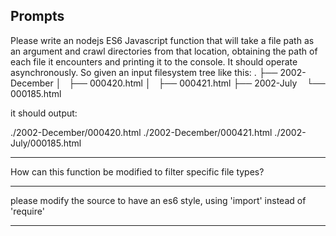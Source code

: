 ## Prompts

Please write an nodejs ES6 Javascript function that will take a file path as an argument and crawl directories from that location, obtaining the path of each file it encounters and printing it to the console. It should operate asynchronously. So given an input filesystem tree like this:
.
├── 2002-December
│   ├── 000420.html
│   ├── 000421.html
├── 2002-July
   └── 000185.html

it should output:

./2002-December/000420.html
./2002-December/000421.html
./2002-July/000185.html

---

How can this function be modified to filter specific file types?

---

please modify the source to have an es6 style, using 'import' instead of 'require'

---
